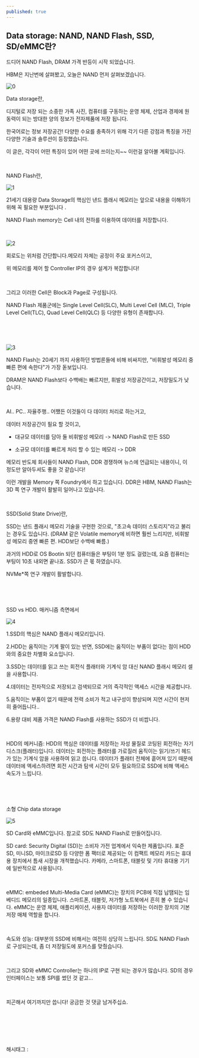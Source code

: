 ```yaml
---
published: true
---
```

## Data storage: NAND, NAND Flash, SSD, SD/eMMC란?

드디어 NAND Flash, DRAM 가격 반등이 시작 되었습니다.

HBM은 지난번에 살펴봤고, 오늘은 NAND 먼저 살펴보겠습니다.

![0](/assets/img/223257681596/0.png)

Data storage란,

디지털로 저장 되는 소중한 가족 사진, 컴퓨터를 구동하는 운영 체제, 산업과 경제에 원동력이 되는 방대한 양의 정보가 전자제품에 저장 됩니다.

한국어로는 정보 저장공간! 다양한 수요를 충족하기 위해 각기 다른 강점과 특징을 가진 다양한 기술과 솔루션이 등장했습니다.

이 글은, 각각이 어떤 특징이 있어 어떤 곳에 쓰이는지~~ 이런걸 알아볼 계획입니다.

​

NAND Flash란,

![1](/assets/img/223257681596/1.png)

21세기 대용량 Data Storage의 핵심인 낸드 플래시 메모리는 앞으로 내용을 이해하기 위해 꼭 필요한 부분입니다 .

NAND Flash memory는 Cell 내의 전하를 이용하여 데이터를 저장합니다.

​

![2](/assets/img/223257681596/2.png)

회로도는 위처럼 간단합니다.메모리 자체는 공정이 주요 포커스이고,

위 메모리를 제어 할 Controller IP의 경우 설계가 복잡합니다!

​

그리고 이러한 Cell은 Block과 Page로 구성됩니다.

NAND Flash 제품군에는 Single Level Cell(SLC), Multi Level Cell (MLC), Triple Level Cell(TLC), Quad Level Cell(QLC) 등 다양한 유형이 존재합니다.

​

​

![3](/assets/img/223257681596/3.png)

NAND Flash는 20세기 까지 사용하던 방법론들에 비해 비싸지만, "비휘발성 메모리 중 빠른 편에 속한다"가 가장 돋보입니다.

DRAM은 NAND Flash보다 수백배는 빠르지만, 휘발성 저장공간이고, 저장밀도가 낮습니다.

​

AI.. PC.. 자율주행.. 어쨌든 이것들이 다 데이터 처리로 하는거고,

데이터 저장공간이 필요 할 것이고,

- 대규모 데이터를 담아 둘 비휘발성 메모리 -> NAND Flash로 만든 SSD

- 소규모 데이터를 빠르게 처리 할 수 있는 메모리 -> DDR

메모리 반도체 회사들이 NAND Flash, DDR 경쟁하며 뉴스에 언급되는 내용이니, 이 정도만 알아두셔도 좋을 것 같습니다!

이런 개발을 Memory 쪽 Foundry에서 하고 있습니다. DDR은 HBM, NAND Flash는 3D 쪽 연구 개발이 활발히 일어나고 있습니다.

​

SSD(Solid State Drive)란,

SSD는 낸드 플래시 메모리 기술을 구현한 것으로, "초고속 데이터 스토리지"라고 불리는 경우도 있습니다. (DRAM 같은 Volatile memory에 비하면 훨씬 느리지만, 비휘발성 메모리 중엔 빠른 편. HDD보단 수백배 빠름.)

과거의 HDD로 OS Bootin 되던 컴퓨터들은 부팅이 1분 정도 걸렸는데, 요즘 컴퓨터는 부팅이 10초 내외면 끝나죠. SSD가 큰 몫 하였습니다.

NVMe*쪽 연구 개발이 활발합니다.

​

​

SSD vs HDD. 매커니즘 측면에서

![4](/assets/img/223257681596/4.png)

1.SSD의 핵심은 NAND 플래시 메모리입니다.

2.HDD는 움직이는 기계 팔이 있는 반면, SSD에는 움직이는 부품이 없다는 점이 HDD와의 중요한 차별화 요소입니다.

3.SSD는 데이터를 읽고 쓰는 회전식 플래터와 기계식 암 대신 NAND 플래시 메모리 셀을 사용합니다.

4.데이터는 전자적으로 저장되고 검색되므로 거의 즉각적인 액세스 시간을 제공합니다.

5.움직이는 부품이 없기 때문에 전력 소비가 적고 내구성이 향상되며 지연 시간이 현저히 줄어듭니다..

6.용량 대비 제품 가격은 NAND Flash를 사용하는 SSD가 더 비쌉니다.

​

HDD의 메커니즘: HDD의 핵심은 데이터를 저장하는 자성 물질로 코팅된 회전하는 자기 디스크(플래터)입니다. 데이터는 회전하는 플래터를 가로질러 움직이는 읽기/쓰기 헤드가 있는 기계식 암을 사용하여 읽고 씁니다. 데이터가 플래터 전체에 흩어져 있기 때문에 데이터에 액세스하려면 회전 시간과 탐색 시간이 모두 필요하므로 SSD에 비해 액세스 속도가 느립니다.

​

​

소형 Chip data storage

![5](/assets/img/223257681596/5.png)

SD Card와 eMMC입니다. 참고로 SD도 NAND Flash로 만들어집니다.

SD card: Security Digital (SD)는 소비자 가전 업계에서 익숙한 제품입니다. 표준 SD, 미니SD, 마이크로SD 등 다양한 폼 팩터로 제공되는 이 컴팩트 메모리 카드는 휴대용 장치에서 틈새 시장을 개척했습니다. 카메라, 스마트폰, 태블릿 및 기타 휴대용 기기에 일반적으로 사용됩니다.

​

eMMC: embeded Multi-Media Card (eMMC)는 장치의 PCB에 직접 납땜되는 임베디드 메모리의 일종입니다. 스마트폰, 태블릿, 저가형 노트북에서 흔히 볼 수 있습니다. eMMC는 운영 체제, 애플리케이션, 사용자 데이터를 저장하는 이러한 장치의 기본 저장 매체 역할을 합니다.

​

속도와 성능: 대부분의 SSD에 비해서는 여전히 상당히 느립니다. SD도 NAND Flash로 구성되는데, 좀 더 저장밀도에 포커스를 맞췄습니다.

​

그리고 SD와 eMMC Controller는 하나의 IP로 구현 되는 경우가 많습니다. SD의 경우 인터페이스는 보통 SPI를 썼던 것 같고...

​

피곤해서 여기까지만 씁니다! 궁금한 것 댓글 남겨주십쇼.

​

​

​

 해시태그 : 